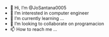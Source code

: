 - 👋 Hi, I’m @JoSantana0005
- 👀 I’m interested in computer engineer
- 🌱 I’m currently learning ...
- 💞️ I’m looking to collaborate on programacion
- 📫 How to reach me ...

<!---
JoSantana0005/JoSantana0005 is a ✨ special ✨ repository because its `README.md` (this file) appears on your GitHub profile.
You can click the Preview link to take a look at your changes.
--->
